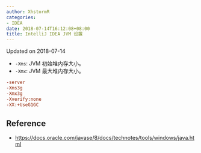 ```yaml
---
author: XhstormR
categories:
- IDEA
date: 2018-07-14T16:12:08+08:00
title: IntelliJ IDEA JVM 设置
---
```


<!--more-->

Updated on 2018-07-14

>

* `-Xms`: JVM 初始堆内存大小。
* `-Xmx`: JVM 最大堆内存大小。

```ini
-server
-Xms3g
-Xmx3g
-Xverify:none
-XX:+UseG1GC
```

## Reference
* https://docs.oracle.com/javase/8/docs/technotes/tools/windows/java.html
